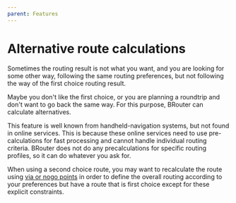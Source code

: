 ```yaml
---
parent: Features
---
```


# Alternative route calculations

Sometimes the routing result is not what you want, and you are looking for some
other way, following the same routing preferences, but not following the way of
the first choice routing result.

Maybe you don't like the first choice, or you are planning a roundtrip and don't
want to go back the same way. For this purpose, BRouter can calculate
alternatives.

This feature is well known from handheld-navigation systems, but not found in
online services. This is because these online services need to use
pre-calculations for fast processing and cannot handle individual routing
criteria. BRouter does not do any precalculations for specific routing profiles,
so it can do whatever you ask for.

When using a second choice route, you may want to recalculate the route using
[via or nogo points](vianogo.md) in order to define the overall routing
according to your preferences but have a route that is first choice except for
these explicit constraints.
